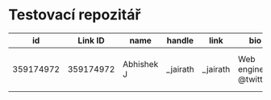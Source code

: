 # Testovací repozitář

|id       |Link ID  |name      |handle  |link    |bio                   |tweets|join_date              |following|followers|timestamp |FIELD12|FIELD13|FIELD14|FIELD15|FIELD16|FIELD17|FIELD18|FIELD19|FIELD20|FIELD21|FIELD22|FIELD23|FIELD24|FIELD25|FIELD26|FIELD27|
|---------|---------|----------|--------|--------|----------------------|------|-----------------------|---------|---------|----------|-------|-------|-------|-------|-------|-------|-------|-------|-------|-------|-------|-------|-------|-------|-------|-------|
|359174972|359174972|Abhishek J|_jairath|_jairath|Web engineer @twitter.|6865  |2011-08-21 04:16:59 UTC|337      |519      |08.07.2023|       |       |       |       |       |       |       |       |       |       |       |       |       |       |       |       |

